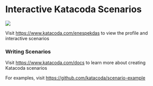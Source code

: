 # Interactive Katacoda Scenarios

[![](http://shields.katacoda.com/katacoda/enespekdas/count.svg)](https://www.katacoda.com/enespekdas "Get your profile on Katacoda.com")

Visit https://www.katacoda.com/enespekdas to view the profile and interactive scenarios

### Writing Scenarios
Visit https://www.katacoda.com/docs to learn more about creating Katacoda scenarios

For examples, visit https://github.com/katacoda/scenario-example
